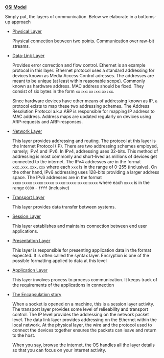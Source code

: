 <u>**OSI Model**</u>

Simply put, the layers of communication. Below we elaborate in a bottoms-up approach

+   <u>Physical Layer</u>

    Physical connection between two points. Communication over raw-bit streams.

+   <u>Data-Link Layer</u>

    Provides error correction and flow control. Ethernet is an example protocol in this layer. Ethernet protocol uses a standard addressing for devices known as Media Access Control adresses. The addresses are meant to be unique (at least within reasonable scope). Commonly known as hardware address. MAC address should be fixed. They consist of six bytes in the form `xx:xx:xx:xx:xx:xx`.

    Since hardware devices have other means of addressing known as IP, a protocol exists to map these two addressing schemes. The Address Resolution Protocol a.k.a ARP is responsible for mapping IP address to MAC address. Address maps are updated regularly on devices using ARP-requests and ARP-responses. 

+   <u>Network Layer</u>

    This layer provides addressing and routing. The protocol at this layer is the Internet Protocol (IP). There are two addressing schemes employed, namely; IPv4 and IPv6. In IPv4, addressing uses 32-bits. This method of addressing is most commonly and short-lived as millions of devices get connected to the internet. The IPv4 addresses are in the format `xxx.xxx.xxx.xxx` where each `xxx` is in the range of 0-255 (inclusive). On the other hand, IPv6 addressing uses 128-bits providing a larger address space. The IPv6 addresses are in the format `xxxx:xxxx:xxxx:xxxx:xxxx:xxxx:xxxx:xxxx` where each `xxxx` is in the range `0000` - `ffff` (inclusive)

+   <u>Transport Layer</u>

    This layer provides data transfer between systems. 

+   <u>Session Layer</u>

    This layer establishes and maintains connection between end user applications.

+   <u>Presentation Layer</u>

    This layer is responsible for presenting application data in the format expected. It is often called the syntax layer. Encryption is one of the possible formatting applied to data at this level

+   <u>Application Layer</u>

    This layer involves process to process communication. It keeps track of the requirements of the applications in connection

+   <u>The Encapsulation story</u>

    When a socket is opened on a machine, this is a session layer activity. The transport layer provides some level of relieability and transport control. The IP level provides the addressing on the network packet level. The data link layer provides addressing on the Ethernet within the local network. At the physical layer, the wire and the protocol used to connect the devices together ensures the packets can leave and return to the host.

    When you say, browse the internet, the OS handles all the layer details so that you can focus on your internet activity.
